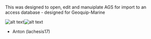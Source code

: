 This was designed to open, edit and manuiplate AGS for import to an access database - designed for Geoquip-Marine

![alt text](https://github.com/lachesis17/AGS-Tool/blob/main/images/AGS.png?raw=true)![alt text](https://github.com/lachesis17/AGS-Tool/blob/main/images/geobig.png?raw=true)

- Anton (lachesis17)
